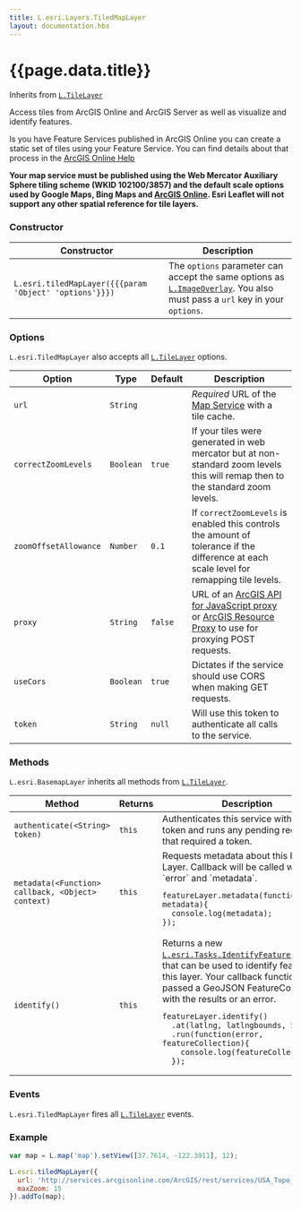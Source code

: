 ```yaml
---
title: L.esri.Layers.TiledMapLayer
layout: documentation.hbs
---
```


# {{page.data.title}}

Inherits from [`L.TileLayer`](http://leafletjs.com/reference.html#tilelayer)

Access tiles from ArcGIS Online and ArcGIS Server as well as visualize and identify features.

Is you have Feature Services published in ArcGIS Online you can create a static set of tiles using your Feature Service. You can find details about that process in the [ArcGIS Online Help](http://doc.arcgis.com/en/arcgis-online/share-maps/publish-tiles.htm#ESRI_SECTION1_F68FCBD33BD54117B23232D41A762E89)

**Your map service must be published using the Web Mercator Auxiliary Sphere tiling scheme (WKID 102100/3857) and the default scale options used by Google Maps, Bing Maps and [ArcGIS Online](http://resources.arcgis.com/en/help/arcgisonline-content/index.html#//011q00000002000000). Esri Leaflet will not support any other spatial reference for tile layers.**

### Constructor

<table>
    <thead>
        <tr>
            <th>Constructor</th>
            <th>Description</th>
        </tr>
    </thead>
    <tbody>
        <tr>
            <td><code class="nobr">L.esri.tiledMapLayer({{{param 'Object' 'options'}}})</code></td>
            <td>The <code>options</code> parameter can accept the same options as <a href="http://leafletjs.com/reference.html#tilelayer"><code>L.ImageOverlay</code></a>. You also must pass a <code>url</code> key in your <code>options</code>.</td>
        </tr>
    </tbody>
</table>

### Options

`L.esri.TiledMapLayer` also accepts all [`L.TileLayer`](http://leafletjs.com/reference.html#tilelayer-options) options.

| Option | Type | Default | Description |
| --- | --- | --- | --- |
|`url` | `String` | | *Required* URL of the [Map Service](http://resources.arcgis.com/en/help/arcgis-rest-api/#/Map_Service/02r3000000w2000000) with a tile cache.
| `correctZoomLevels` | `Boolean` | `true` | If your tiles were generated in web mercator but at non-standard zoom levels this will remap then to the standard zoom levels.
| `zoomOffsetAllowance` | `Number` | `0.1` | If `correctZoomLevels` is enabled this controls the amount of tolerance if the difference at each scale level for remapping tile levels.
| `proxy` | `String` | `false` | URL of an [ArcGIS API for JavaScript proxy](https://developers.arcgis.com/javascript/jshelp/ags_proxy.html) or [ArcGIS Resource Proxy](https://github.com/Esri/resource-proxy) to use for proxying POST requests. |
| `useCors` | `Boolean` | `true` | Dictates if the service should use CORS when making GET requests. |
| `token` | `String` | `null` | Will use this token to authenticate all calls to the service.

### Methods

`L.esri.BasemapLayer` inherits all methods from [`L.TileLayer`](http://leafletjs.com/reference.html#tilelayer).

<table>
    <thead>
        <tr>
            <th>Method</th>
            <th>Returns</th>
            <th>Description</th>
        </tr>
    </thead>
    <tbody>
        <tr>
            <td><code>authenticate(&lt;String&gt; token)</code></td>
            <td><code>this</code></td>
            <td>Authenticates this service with a new token and runs any pending requests that required a token.</td>
        </tr>
        <tr>
            <td><code>metadata(&lt;Function&gt; callback, &lt;Object&gt; context)</code></td>
            <td><code>this</code></td>
            <td>
                Requests metadata about this Feature Layer. Callback will be called with `error` and `metadata`.
<pre class="js"><code>featureLayer.metadata(function(error, metadata){
  console.log(metadata);
});</code></pre>
            </td>
        </tr>
        <tr>
            <td><code>identify()</code></td>
            <td><code>this</code></td>
            <td>
                Returns a new <a href="{{assets}}api-reference/tasks/identify-features.html"><code>L.esri.Tasks.IdentifyFeatures</code></a> object that can be used to identify features on this layer. Your callback function will be passed a GeoJSON FeatureCollection with the results or an error.
<pre class="js"><code>featureLayer.identify()
  .at(latlng, latlngbounds, 5)
  .run(function(error, featureCollection){
    console.log(featureCollection);
  });</code></pre>
            </td>
        </tr>
    </tbody>
</table>

### Events

`L.esri.TiledMapLayer` fires all  [`L.TileLayer`](http://leafletjs.com/reference.html#tilelayer) events.

### Example

```js
var map = L.map('map').setView([37.7614, -122.3911], 12);

L.esri.tiledMapLayer({
  url: 'http://services.arcgisonline.com/ArcGIS/rest/services/USA_Topo_Maps/MapServer',
  maxZoom: 15
}).addTo(map);
```
